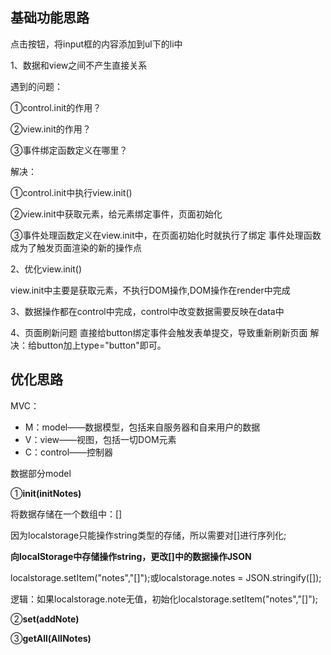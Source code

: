 ## 基础功能思路
点击按钮，将input框的内容添加到ul下的li中

1、数据和view之间不产生直接关系

遇到的问题：

①control.init的作用？

②view.init的作用？

③事件绑定函数定义在哪里？

解决：

①control.init中执行view.init()

②view.init中获取元素，给元素绑定事件，页面初始化

③事件处理函数定义在view.init中，在页面初始化时就执行了绑定
事件处理函数成为了触发页面渲染的新的操作点

2、优化view.init()

view.init中主要是获取元素，不执行DOM操作,DOM操作在render中完成

3、数据操作都在control中完成，control中改变数据需要反映在data中

4、页面刷新问题
直接给button绑定事件会触发表单提交，导致重新刷新页面
解决：给button加上type="button"即可。

## 优化思路

MVC：

+ M：model——数据模型，包括来自服务器和自来用户的数据
+ V：view——视图，包括一切DOM元素
+ C：control——控制器

数据部分model

①**init(initNotes)**

将数据存储在一个数组中：[]

因为localstorage只能操作string类型的存储，所以需要对[]进行序列化;

**向localStorage中存储操作string，更改[]中的数据操作JSON**

localstorage.setItem("notes","[]");或localstorage.notes = JSON.stringify([]);

逻辑：如果localstorage.note无值，初始化localstorage.setItem("notes","[]");

②**set(addNote)**

③**getAll(AllNotes)**







